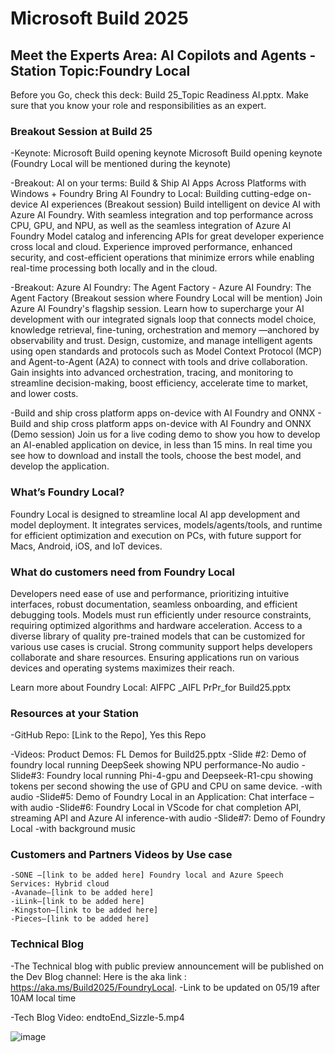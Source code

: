 # Microsoft Build 2025

## Meet the Experts Area: AI Copilots and Agents - Station Topic:Foundry Local

Before you Go, check this deck: Build 25_Topic Readiness AI.pptx. Make sure that you know your role and responsibilities as an expert.

### Breakout Session at Build 25	

-Keynote: Microsoft Build opening keynote
 Microsoft Build opening keynote (Foundry Local will be mentioned during the keynote)

-Breakout: AI on your terms: Build & Ship AI Apps Across Platforms with Windows + Foundry 
Bring AI Foundry to Local: Building cutting-edge on-device AI experiences (Breakout session)
Build intelligent on device AI with Azure AI Foundry. With seamless integration and top performance across CPU, GPU, and NPU, as well as the seamless integration of Azure AI Foundry Model catalog and inferencing APIs for great developer experience cross local and cloud. Experience improved performance, enhanced security, and cost-efficient operations that minimize errors while enabling real-time processing both locally and in the cloud.

-Breakout: Azure AI Foundry: The Agent Factory - Azure AI Foundry: The Agent Factory (Breakout session where Foundry Local will be mention)
Join Azure AI Foundry's flagship session. Learn how to supercharge your AI development with our integrated signals loop that connects model choice, knowledge retrieval, fine-tuning, orchestration and memory —anchored by observability and trust. Design, customize, and manage intelligent agents using open standards and protocols such as Model Context Protocol (MCP) and Agent-to-Agent (A2A) to connect with tools and drive collaboration. Gain insights into advanced orchestration, tracing, and monitoring to streamline decision-making, boost efficiency, accelerate time to market, and lower costs.

-Build and ship cross platform apps on-device with AI Foundry and ONNX - Build and ship cross platform apps on-device with AI Foundry and ONNX (Demo session)
Join us for a live coding demo to show you how to develop an AI-enabled application on device, in less than 15 mins. In real time you see how to download and install the tools, choose the best model, and develop the application.

### What’s Foundry Local?

Foundry Local is designed to streamline local AI app development and model deployment. It integrates services, models/agents/tools, and runtime for efficient optimization and execution on PCs, with future support for Macs, Android, iOS, and IoT devices. 

### What do customers need from Foundry Local
Developers need ease of use and performance, prioritizing intuitive interfaces, robust documentation, seamless onboarding, and efficient debugging tools. Models must run efficiently under resource constraints, requiring optimized algorithms and hardware acceleration.
Access to a diverse library of quality pre-trained models that can be customized for various use cases is crucial. Strong community support helps developers collaborate and share resources. Ensuring applications run on various devices and operating systems maximizes their reach.

Learn more about Foundry Local: AIFPC _AIFL PrPr_for Build25.pptx

### Resources at your Station
-GitHub Repo: [Link to the Repo], Yes this Repo

-Videos: Product Demos: FL Demos for Build25.pptx
    -Slide #2: Demo of foundry local running DeepSeek showing NPU performance-No audio
    -Slide#3: Foundry local running Phi-4-gpu and Deepseek-R1-cpu showing tokens per second showing the use of GPU and CPU on same device. -with audio
    -Slide#5: Demo of Foundry Local in an Application: Chat interface – with audio
    -Slide#6: Foundry Local in VScode for chat completion API, streaming API and Azure AI inference-with audio
    -Slide#7: Demo of Foundry Local -with background music

### Customers and Partners Videos by Use case
    -SONE –[link to be added here] Foundry local and Azure Speech Services: Hybrid cloud
    -Avanade–[link to be added here]
    -iLink–[link to be added here]
    -Kingston–[link to be added here]
    -Pieces–[link to be added here]

### Technical Blog 
-The Technical blog with public preview announcement will be published on the Dev Blog channel: 
Here is the aka link : https://aka.ms/Build2025/FoundryLocal. -Link to be updated on 05/19 after 10AM local time

-Tech Blog Video: endtoEnd_Sizzle-5.mp4

![image](https://github.com/user-attachments/assets/9730c9d9-0887-4115-88d9-70f71036149e)
